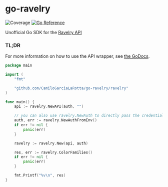 # go-ravelry

![Coverage](https://img.shields.io/badge/Coverage-94.2%25-brightgreen)
[![Go Reference](https://pkg.go.dev/badge/github.com/CamiloGarciaLaRotta/go-ravelry.svg)](https://pkg.go.dev/github.com/CamiloGarciaLaRotta/go-ravelry)

Unofficial Go SDK for the [Ravelry API](https://www.ravelry.com/api)

### TL;DR
For more information on how to use the API wrapper, see [the GoDocs](https://pkg.go.dev/github.com/CamiloGarciaLaRotta/go-ravelry).

```go
package main

import (
    "fmt"

    "github.com/CamiloGarciaLaRotta/go-ravelry/ravelry"
)

func main() {
    api := ravelry.NewAPI(auth, "")

    // you can also use ravelry.NewAuth to directly pass the credentials
    auth, err := ravelry.NewAuthFromEnv()
    if err != nil {
        panic(err)
    }

    ravelry := ravelry.New(api, auth)

    res, err := ravelry.ColorFamilies()
    if err != nil {
        panic(err)
    }

    fmt.Printf("%v\n", res)
}
```
